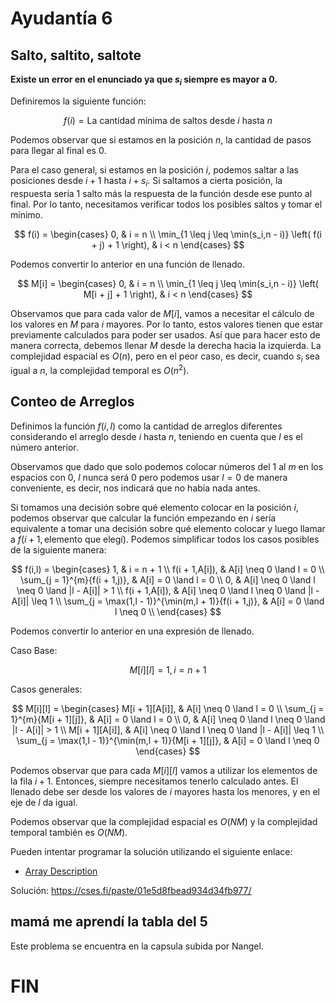 # Ayudantía 6
## Salto, saltito, saltote

**Existe un error en el enunciado ya que $s_i$ siempre es mayor a 0.**

Definiremos la siguiente función:

$$
 f(i) = \text{La cantidad mínima de saltos desde } i \text{ hasta } n 
$$

Podemos observar que si estamos en la posición $n$, la cantidad de pasos para llegar al final es 0.

Para el caso general, si estamos en la posición $i$, podemos saltar a las posiciones desde $i + 1$ hasta $i + s_i$. Si saltamos a cierta posición, la respuesta sería 1 salto más la respuesta de la función desde ese punto al final. Por lo tanto, necesitamos verificar todos los posibles saltos y tomar el mínimo.

$$
f(i) = 
\begin{cases} 
    0, & i = n \\
    \min_{1 \leq j \leq \min(s_i,n - i)} \left( f(i + j) + 1 \right), & i < n
\end{cases}
$$

Podemos convertir lo anterior en una función de llenado.

$$
M[i] = 
\begin{cases} 
    0, & i = n \\
    \min_{1 \leq j \leq \min(s_i,n - i)} \left( M[i + j] + 1 \right), & i < n
\end{cases}
$$

Observamos que para cada valor de $M[i]$, vamos a necesitar el cálculo de los valores en $M$ para $i$ mayores. Por lo tanto, estos valores tienen que estar previamente calculados para poder ser usados. Así que para hacer esto de manera correcta, debemos llenar $M$ desde la derecha hacia la izquierda. La complejidad espacial es $O(n)$, pero en el peor caso, es decir, cuando $s_i$ sea igual a $n$, la complejidad temporal es $O(n^2)$.


## Conteo de Arreglos

Definimos la función $f(i,l)$ como la cantidad de arreglos diferentes considerando el arreglo desde $i$ hasta $n$, teniendo en cuenta que $l$ es el número anterior.

Observamos que dado que solo podemos colocar números del 1 al $m$ en los espacios con 0, $l$ nunca será 0 pero podemos usar $l = 0$ de manera conveniente, es decir, nos indicará que no había nada antes.

Si tomamos una decisión sobre qué elemento colocar en la posición $i$, podemos observar que calcular la función empezando en $i$ sería equivalente a tomar una decisión sobre qué elemento colocar y luego llamar a $f(i + 1, \text{elemento que elegí})$. Podemos simplificar todos los casos posibles de la siguiente manera:

$$
f(i,l) =
\begin{cases}
    1, & i = n + 1 \\
    f(i + 1,A[i]), & A[i] \neq 0 \land l = 0 \\
    \sum_{j = 1}^{m}{f(i + 1,j)}, & A[i] = 0 \land l = 0 \\
    0, & A[i] \neq 0 \land l \neq 0 \land |l - A[i]| > 1 \\
    f(i + 1,A[i]), & A[i] \neq 0 \land l \neq 0 \land |l - A[i]| \leq 1 \\
    \sum_{j = \max(1,l - 1)}^{\min(m,l + 1)}{f(i + 1,j)}, & A[i] = 0 \land l \neq 0 \\
\end{cases}
$$

Podemos convertir lo anterior en una expresión de llenado.

Caso Base:

$$
M[i][l] = 1, i = n + 1
$$

Casos generales:

$$
M[i][l] = \begin{cases}
    M[i + 1][A[i]], & A[i] \neq 0 \land l = 0 \\
    \sum_{j = 1}^{m}{M[i + 1][j]}, & A[i] = 0 \land l = 0 \\
    0, & A[i] \neq 0 \land l \neq 0 \land |l - A[i]| > 1 \\
    M[i + 1][A[i]], & A[i] \neq 0 \land l \neq 0 \land |l - A[i]| \leq 1 \\
    \sum_{j = \max(1,l - 1)}^{\min(m,l + 1)}{M[i + 1][j]}, & A[i] = 0 \land l \neq 0 
\end{cases}
$$

Podemos observar que para cada $M[i][l]$ vamos a utilizar los elementos de la fila $i + 1$. Entonces, siempre necesitamos tenerlo calculado antes. El llenado debe ser desde los valores de $i$ mayores hasta los menores, y en el eje de $l$ da igual.

Podemos observar que la complejidad espacial es $O(NM)$ y la complejidad temporal también es $O(NM)$.

Pueden intentar programar la solución utilizando el siguiente enlace:
* [Array Description](https://cses.fi/problemset/task/1746)

Solución: https://cses.fi/paste/01e5d8fbead934d34fb977/

## mamá me aprendí la tabla del 5

Este problema se encuentra en la capsula subida por Nangel.

# FIN
